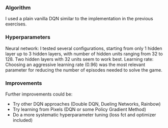 ### Algorithm
I used a plain vanilla DQN similar to the implementation in the previous exercises. 

### Hyperparameters
Neural network: I tested several configurations, starting from only 1 hidden layer up to 3 hidden layers, with number of hidden units ranging from 32 to 128. Two hidden layers with 32 units seem to work best.
Learning rate: Choosing an aggressive learning rate (0.96) was the most relevant parameter for reducing the number of episodes needed to solve the game.

### Improvements
Further improvements could be:
 - Try other DQN approaches (Double DQN, Dueling Networks, Rainbow)
 - Try learning from Pixels (DQN or some Policy Gradient Method)
 - Do a more systematic hyperparameter tuning (loss fct and optimizer included)
